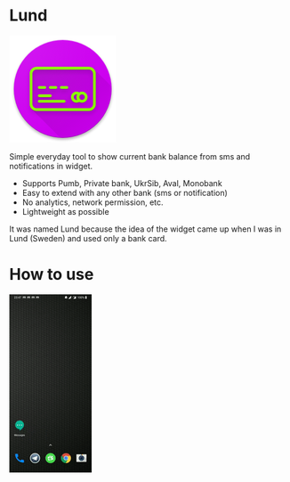 # Lund

![GitHub Logo](/app/src/main/res/mipmap-xxxhdpi/ic_launcher.png)

Simple everyday tool to show current bank balance from sms and notifications in widget.

* Supports Pumb, Private bank, UkrSib, Aval, Monobank
* Easy to extend with any other bank (sms or notification)
* No analytics, network permission, etc.
* Lightweight as possible 

It was named Lund because the idea of the widget came up when I was in Lund (Sweden) and used only a bank card.

# How to use

![](/readme/how_to_install_widget.gif)
